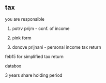 ---
---

## tax 

you are responsible  

1. potrv prijm - conf. of income 

2. pink form 
   
3. donove prijnani - personal income tax return 

feb15 for simplified tax return 

databox 

3 years share holding period 


